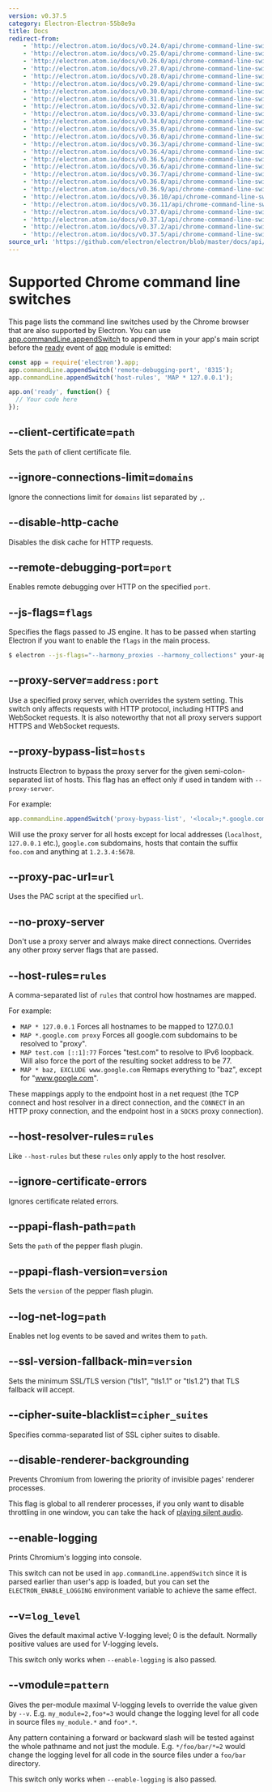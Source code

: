 ```yaml
---
version: v0.37.5
category: Electron-Electron-55b8e9a
title: Docs
redirect-from:
    - 'http://electron.atom.io/docs/v0.24.0/api/chrome-command-line-switches/'
    - 'http://electron.atom.io/docs/v0.25.0/api/chrome-command-line-switches/'
    - 'http://electron.atom.io/docs/v0.26.0/api/chrome-command-line-switches/'
    - 'http://electron.atom.io/docs/v0.27.0/api/chrome-command-line-switches/'
    - 'http://electron.atom.io/docs/v0.28.0/api/chrome-command-line-switches/'
    - 'http://electron.atom.io/docs/v0.29.0/api/chrome-command-line-switches/'
    - 'http://electron.atom.io/docs/v0.30.0/api/chrome-command-line-switches/'
    - 'http://electron.atom.io/docs/v0.31.0/api/chrome-command-line-switches/'
    - 'http://electron.atom.io/docs/v0.32.0/api/chrome-command-line-switches/'
    - 'http://electron.atom.io/docs/v0.33.0/api/chrome-command-line-switches/'
    - 'http://electron.atom.io/docs/v0.34.0/api/chrome-command-line-switches/'
    - 'http://electron.atom.io/docs/v0.35.0/api/chrome-command-line-switches/'
    - 'http://electron.atom.io/docs/v0.36.0/api/chrome-command-line-switches/'
    - 'http://electron.atom.io/docs/v0.36.3/api/chrome-command-line-switches/'
    - 'http://electron.atom.io/docs/v0.36.4/api/chrome-command-line-switches/'
    - 'http://electron.atom.io/docs/v0.36.5/api/chrome-command-line-switches/'
    - 'http://electron.atom.io/docs/v0.36.6/api/chrome-command-line-switches/'
    - 'http://electron.atom.io/docs/v0.36.7/api/chrome-command-line-switches/'
    - 'http://electron.atom.io/docs/v0.36.8/api/chrome-command-line-switches/'
    - 'http://electron.atom.io/docs/v0.36.9/api/chrome-command-line-switches/'
    - 'http://electron.atom.io/docs/v0.36.10/api/chrome-command-line-switches/'
    - 'http://electron.atom.io/docs/v0.36.11/api/chrome-command-line-switches/'
    - 'http://electron.atom.io/docs/v0.37.0/api/chrome-command-line-switches/'
    - 'http://electron.atom.io/docs/v0.37.1/api/chrome-command-line-switches/'
    - 'http://electron.atom.io/docs/v0.37.2/api/chrome-command-line-switches/'
    - 'http://electron.atom.io/docs/v0.37.5/api/chrome-command-line-switches/'
source_url: 'https://github.com/electron/electron/blob/master/docs/api/chrome-command-line-switches.md'
---
```


# Supported Chrome command line switches

This page lists the command line switches used by the Chrome browser that are
also supported by Electron. You can use
[app.commandLine.appendSwitch][append-switch] to append them in your app's main
script before the [ready][ready] event of [app][app] module is emitted:

```javascript
const app = require('electron').app;
app.commandLine.appendSwitch('remote-debugging-port', '8315');
app.commandLine.appendSwitch('host-rules', 'MAP * 127.0.0.1');

app.on('ready', function() {
  // Your code here
});
```

## --client-certificate=`path`

Sets the `path` of client certificate file.

## --ignore-connections-limit=`domains`

Ignore the connections limit for `domains` list separated by `,`.

## --disable-http-cache

Disables the disk cache for HTTP requests.

## --remote-debugging-port=`port`

Enables remote debugging over HTTP on the specified `port`.

## --js-flags=`flags`

Specifies the flags passed to JS engine. It has to be passed when starting
Electron if you want to enable the `flags` in the main process.

```bash
$ electron --js-flags="--harmony_proxies --harmony_collections" your-app
```

## --proxy-server=`address:port`

Use a specified proxy server, which overrides the system setting. This switch
only affects requests with HTTP protocol, including HTTPS and WebSocket
requests. It is also noteworthy that not all proxy servers support HTTPS and
WebSocket requests.

## --proxy-bypass-list=`hosts`

Instructs Electron to bypass the proxy server for the given semi-colon-separated
list of hosts. This flag has an effect only if used in tandem with
`--proxy-server`.

For example:

```javascript
app.commandLine.appendSwitch('proxy-bypass-list', '<local>;*.google.com;*foo.com;1.2.3.4:5678')
```

Will use the proxy server for all hosts except for local addresses (`localhost`,
`127.0.0.1` etc.), `google.com` subdomains, hosts that contain the suffix
`foo.com` and anything at `1.2.3.4:5678`.

## --proxy-pac-url=`url`

Uses the PAC script at the specified `url`.

## --no-proxy-server

Don't use a proxy server and always make direct connections. Overrides any other
proxy server flags that are passed.

## --host-rules=`rules`

A comma-separated list of `rules` that control how hostnames are mapped.

For example:

* `MAP * 127.0.0.1` Forces all hostnames to be mapped to 127.0.0.1
* `MAP *.google.com proxy` Forces all google.com subdomains to be resolved to
  "proxy".
* `MAP test.com [::1]:77` Forces "test.com" to resolve to IPv6 loopback. Will
  also force the port of the resulting socket address to be 77.
* `MAP * baz, EXCLUDE www.google.com` Remaps everything to "baz", except for
  "www.google.com".

These mappings apply to the endpoint host in a net request (the TCP connect
and host resolver in a direct connection, and the `CONNECT` in an HTTP proxy
connection, and the endpoint host in a `SOCKS` proxy connection).

## --host-resolver-rules=`rules`

Like `--host-rules` but these `rules` only apply to the host resolver.

## --ignore-certificate-errors

Ignores certificate related errors.

## --ppapi-flash-path=`path`

Sets the `path` of the pepper flash plugin.

## --ppapi-flash-version=`version`

Sets the `version` of the pepper flash plugin.

## --log-net-log=`path`

Enables net log events to be saved and writes them to `path`.

## --ssl-version-fallback-min=`version`

Sets the minimum SSL/TLS version ("tls1", "tls1.1" or "tls1.2") that TLS
fallback will accept.

## --cipher-suite-blacklist=`cipher_suites`

Specifies comma-separated list of SSL cipher suites to disable.

## --disable-renderer-backgrounding

Prevents Chromium from lowering the priority of invisible pages' renderer
processes.

This flag is global to all renderer processes, if you only want to disable
throttling in one window, you can take the hack of
[playing silent audio][play-silent-audio].

## --enable-logging

Prints Chromium's logging into console.

This switch can not be used in `app.commandLine.appendSwitch` since it is parsed
earlier than user's app is loaded, but you can set the `ELECTRON_ENABLE_LOGGING`
environment variable to achieve the same effect.

## --v=`log_level`

Gives the default maximal active V-logging level; 0 is the default. Normally
positive values are used for V-logging levels.

This switch only works when `--enable-logging` is also passed.

## --vmodule=`pattern`

Gives the per-module maximal V-logging levels to override the value given by
`--v`. E.g. `my_module=2,foo*=3` would change the logging level for all code in
source files `my_module.*` and `foo*.*`.

Any pattern containing a forward or backward slash will be tested against the
whole pathname and not just the module. E.g. `*/foo/bar/*=2` would change the
logging level for all code in the source files under a `foo/bar` directory.

This switch only works when `--enable-logging` is also passed.

[app]: http://electron.atom.io/docs/v0.37.5/api/app
[append-switch]: http://electron.atom.io/docs/v0.37.5/api/app#appcommandlineappendswitchswitch-value
[ready]: http://electron.atom.io/docs/v0.37.5/api/app#event-ready
[play-silent-audio]: https://github.com/atom/atom/pull/9485/files
